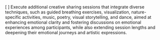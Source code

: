 [ ] Execute additional creative sharing sessions that integrate diverse techniques, such as guided breathing exercises, visualization, nature-specific activities, music, poetry, visual storytelling, and dance, aimed at enhancing emotional clarity and fostering discussions on emotional experiences among participants, while also extending session lengths and deepening their emotional journeys and artistic expressions.